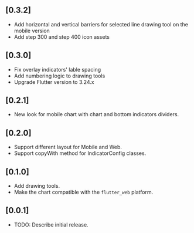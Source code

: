 ## [0.3.2]

* Add horizontal and vertical barriers for selected line drawing tool on the mobile version
* Add step 300 and step 400 icon assets

## [0.3.0]

* Fix overlay indicators' lable spacing
* Add numbering logic to drawing tools
* Upgrade Flutter version to 3.24.x

## [0.2.1]

* New look for mobile chart with chart and bottom indicators dividers.

## [0.2.0]

* Support different layout for Mobile and Web.
* Support copyWith method for IndicatorConfig classes.

## [0.1.0]

* Add drawing tools.
* Make the chart compatible with the `flutter_web` platform.

## [0.0.1]

* TODO: Describe initial release.
